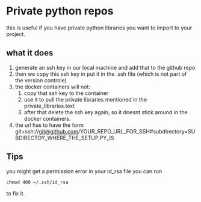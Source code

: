 # Private python repos
this is useful if you have private python libraries you want to import to your project. 
## what it does 
1. generate an ssh key in our local machine and add that to the github repo
2. then we copy this ssh key in put it in the .ssh file (which is not part of the version controle)
3. the docker containers will not: 
   1. copy that ssh key to the container
   2. use it to pull the private libraries mentioned in the private_libraries.text
   3. after that delete the ssh key again, so it doesnt stick around in the docker containers. 
4. the url has to have the form 
git+ssh://git@github.com/YOUR_REPO_URL_FOR_SSH#subdirectory=SUBDIRECTOY_WHERE_THE_SETUP,PY_IS

## Tips
you might get a permission error in your id_rsa file you can run 
```
chmod 400 ~/.ssh/id_rsa
```
to fix it. 
